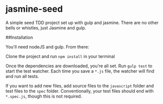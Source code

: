 # jasmine-seed

A simple seed TDD project set up with gulp and jasmine. There are no other bells or whistles, just Jasmine and gulp.

##Installation

You'll need nodeJS and gulp. From there:

Clone the project and run `npm install` in your terminal

Once the dependencies are downloaded, you're all set. Run `gulp test` to start the test watcher. Each time you save a `*.js` file, the watcher will find and run all tests.

If you want to add new files, add source files to the `javascript` folder and test files to the `spec` folder. Conventionally, your test files should end with `*.spec.js`, though this is not required.